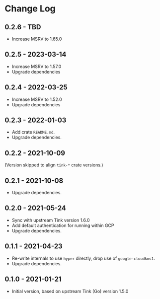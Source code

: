 # Change Log

## 0.2.6 - TBD

- Increase MSRV to 1.65.0

## 0.2.5 - 2023-03-14

- Increase MSRV to 1.57.0
- Upgrade dependencies

## 0.2.4 - 2022-03-25

- Increase MSRV to 1.52.0
- Upgrade dependencies

## 0.2.3 - 2022-01-03

- Add crate `README.md`.
- Upgrade dependencies.

## 0.2.2 - 2021-10-09

(Version skipped to align `tink-*` crate versions.)

## 0.2.1 - 2021-10-08

- Upgrade dependencies.

## 0.2.0 - 2021-05-24

- Sync with upstream Tink version 1.6.0
- Add default authentication for running within GCP
- Upgrade dependencies.

## 0.1.1 - 2021-04-23

- Re-write internals to use `hyper` directly, drop use of `google-cloudkms1`.
- Upgrade dependencies.

## 0.1.0 - 2021-01-21

- Initial version, based on upstream Tink (Go) version 1.5.0
